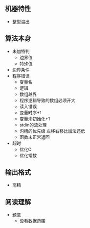## 机器特性
- 整型溢出
## 算法本身
- 未加特判
    - 边界值
    - 特殊值
- 边界条件
- 程序错误
    - 变量名
    - 逻辑
    - 数组越界
    - 程序逻辑导致的数组必须开大
    - 读入错误
    - 变量时序+1
    - 变量未初始化+1
    - stdin的流处理
    - 沟槽的优先级 左移右移比加法还低
    - 函数未正常返回
- 超时
    - 优化O
    - 优化常数
## 输出格式
- 高精
## 阅读理解
- 题意
    - 没看数据范围